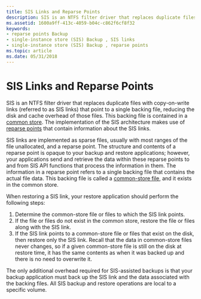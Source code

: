 ```yaml
---
title: SIS Links and Reparse Points
description: SIS is an NTFS filter driver that replaces duplicate files with copy-on-write links (referred to as SIS links) that point to a single backing file, reducing the disk and cache overhead of those files.
ms.assetid: 1600a9ff-413c-4059-b04c-c862f6cf8f32
keywords:
- reparse points Backup
- single-instance store (SIS) Backup , SIS links
- single-instance store (SIS) Backup , reparse points
ms.topic: article
ms.date: 05/31/2018
---
```


# SIS Links and Reparse Points

SIS is an NTFS filter driver that replaces duplicate files with copy-on-write links (referred to as SIS links) that point to a single backing file, reducing the disk and cache overhead of those files. This backing file is contained in a [common store](the-sis-common-store-and-common-store-files.md). The implementation of the SIS architecture makes use of [reparse points](/windows/desktop/FileIO/reparse-points) that contain information about the SIS links.

SIS links are implemented as sparse files, usually with most ranges of the file unallocated, and a reparse point. The structure and contents of a reparse point is opaque to your backup and restore applications; however, your applications send and retrieve the data within these reparse points to and from SIS API functions that process the information in them. The information in a reparse point refers to a single backing file that contains the actual file data. This backing file is called a [common-store file](the-sis-common-store-and-common-store-files.md), and it exists in the common store.

When restoring a SIS link, your restore application should perform the following steps:

1.  Determine the common-store file or files to which the SIS link points.
2.  If the file or files do not exist in the common store, restore the file or files along with the SIS link.
3.  If the SIS link points to a common-store file or files that exist on the disk, then restore only the SIS link. Recall that the data in common-store files never changes, so if a given common-store file is still on the disk at restore time, it has the same contents as when it was backed up and there is no need to overwrite it.

The only additional overhead required for SIS-assisted backups is that your backup application must back up the SIS link and the data associated with the backing files. All SIS backup and restore operations are local to a specific volume.

 

 